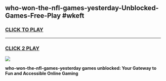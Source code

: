
## who-won-the-nfl-games-yesterday-Unblocked-Games-Free-Play #wkeft
<h3>
<a href="https://us.freeplayer.one?title=who-won-the-nfl-games-yesterday&ref=9M">CLICK TO PLAY</a></h3>
<hr>

<h3>
<a href="https://us.freeplayer.one?title=who-won-the-nfl-games-yesterday&ref=9M">CLICK 2 PLAY</a>
  
</h3>

<a href="https://us.freeplayer.one?title=who-won-the-nfl-games-yesterday&ref=9M"><img src="https://clearcache.store/games.png"></a>


**who-won-the-nfl-games-yesterday games unblocked: Your Gateway to Fun and Accessible Online Gaming**
